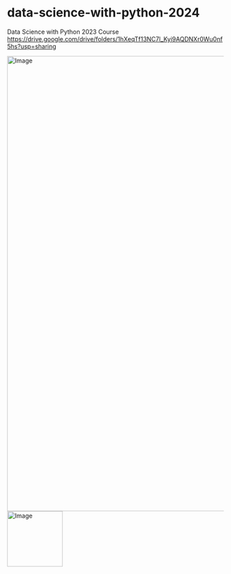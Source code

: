# data-science-with-python-2024
Data Science with Python 2023 Course
https://drive.google.com/drive/folders/1hXeqTf13NC7l_Kyi9AQDNXr0Wu0nf5hs?usp=sharing


<img width="1058" alt="Image" src="https://github.com/user-attachments/assets/15956617-e6fa-4192-9655-dcda4dfcb6af" />

<img width="129" alt="Image" src="https://github.com/user-attachments/assets/8f6e0c4c-aece-4485-b9b0-34a51e930992" />

